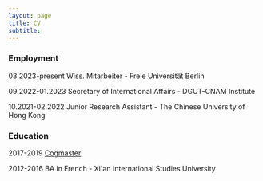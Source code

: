 ```yaml
---
layout: page
title: CV
subtitle: 
---
```


### Employment

03.2023-present   Wiss. Mitarbeiter - Freie Universität Berlin

09.2022-01.2023   Secretary of International Affairs - DGUT-CNAM Institute

10.2021-02.2022   Junior Research Assistant - The Chinese University of Hong Kong

### Education

2017-2019   [Cogmaster](https://cogmaster.ens.psl.eu/fr)

2012-2016   BA in French - Xi'an International Studies University
